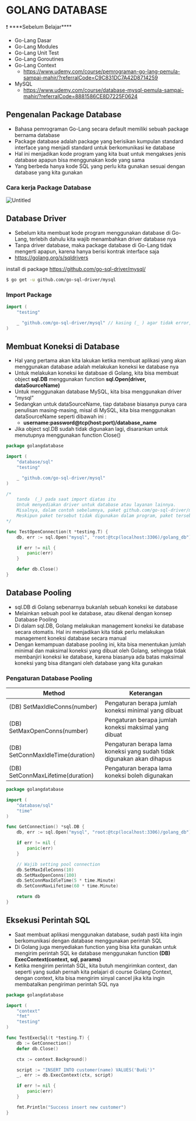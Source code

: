 # GOLANG DATABASE

<aside>
❗ ****Sebelum Belajar****

- Go-Lang Dasar
- Go-Lang Modules
- Go-Lang Unit Test
- Go-Lang Goroutines
- Go-Lang Context
    - https://www.udemy.com/course/pemrograman-go-lang-pemula-sampai-mahir/?referralCode=C9C831DC7A42D8714259
- MySQL
    - https://www.udemy.com/course/database-mysql-pemula-sampai-mahir/?referralCode=8881586CE8D7225F0624
</aside>

## Pengenalan Package Database

- Bahasa pemrograman Go-Lang secara default memiliki sebuah package bernama database
- Package database adalah package yang berisikan kumpulan standard interface yang menjadi standard untuk berkomunikasi ke database
- Hal ini menjadikan kode program yang kita buat untuk mengakses jenis database apapun bisa menggunakan kode yang sama
- Yang berbeda hanya kode SQL yang perlu kita gunakan sesuai dengan database yang kita gunakan

### Cara kerja Package Database

![Untitled](https://prod-files-secure.s3.us-west-2.amazonaws.com/9c936ff6-1acb-4784-9742-4ed60015634e/d36ef265-4f75-48ee-bf6d-f90f6f40a3ea/Untitled.png)

## Database Driver

- Sebelum kita membuat kode program menggunakan database di Go-Lang, terlebih dahulu kita wajib menambahkan driver database nya
- Tanpa driver database, maka package database di Go-Lang tidak mengerti apapun, karena hanya berisi kontrak interface saja
- https://golang.org/s/sqldrivers

install di package https://github.com/go-sql-driver/mysql/

```bash
$ go get -u github.com/go-sql-driver/mysql
```

### Import Package

```go
import (
	"testing"

	_ "github.com/go-sql-driver/mysql" // kasing (_ ) agar tidak error, dan kita hanya uji coba init database saja
)
```

## Membuat Koneksi di Database

- Hal yang pertama akan kita lakukan ketika membuat aplikasi yang akan menggunakan database adalah melakukan koneksi ke database nya
- Untuk melakukan koneksi ke databsae di Golang, kita bisa membuat object **sql.DB** menggunakan function **sql.Open(driver, dataSourceName)**
- Untuk menggunakan database MySQL, kita bisa menggunakan driver “mysql”
- Sedangkan untuk dataSourceName, tiap database biasanya punya cara penulisan masing-masing, misal di MySQL, kita bisa menggunakan dataSourceName seperti dibawah ini :
    - **username:password@tcp(host:port)/database_name**
- Jika object sql.DB sudah tidak digunakan lagi, disarankan untuk menutupnya menggunakan function Close()

```go
package golangdatabase

import (
	"database/sql"
	"testing"

	_ "github.com/go-sql-driver/mysql"
)

/*
	tanda  (_) pada saat import diatas itu
	Untuk menyediakan driver untuk database atau layanan lainnya.
	Misalnya, dalam contoh sebelumnya, paket github.com/go-sql-driver/mysql diimport untuk menyediakan driver MySQL untuk Golang.
	Meskipun paket tersebut tidak digunakan dalam program, paket tersebut tetap diperlukan agar program dapat mengakses database MySQL.
*/

func TestOpenConnection(t *testing.T) {
	db, err := sql.Open("mysql", "root:@tcp(localhost:3306)/golang_db")

	if err != nil {
		panic(err)
	}

	defer db.Close()
}
```

## Database Pooling

- sql.DB di Golang sebenarnya bukanlah sebuah koneksi ke database
- Melainkan sebuah pool ke database, atau dikenal dengan konsep Database Pooling
- Di dalam sql.DB, Golang melakukan management koneksi ke database secara otomatis. Hal ini menjadikan kita tidak perlu melakukan management koneksi database secara manual
- Dengan kemampuan database pooling ini, kita bisa menentukan jumlah minimal dan maksimal koneksi yang dibuat oleh Golang, sehingga tidak membanjiri koneksi ke database, karena biasanya ada batas maksimal koneksi yang bisa ditangani oleh database yang kita gunakan

### Pengaturan Database Pooling

| Method | Keterangan |
| --- | --- |
| (DB) SetMaxIdleConns(number) | Pengaturan berapa jumlah koneksi minimal yang dibuat |
| (DB) SetMaxOpenConns(number) | Pengaturan berapa jumlah koneksi maksimal yang dibuat |
| (DB) SetConnMaxIdleTime(duration) | Pengaturan berapa lama koneksi yang sudah tidak digunakan akan dihapus |
| (DB) SetConnMaxLifetime(duration) | Pengaturan berapa lama koneksi boleh digunakan |

```go
package golangdatabase

import (
	"database/sql"
	"time"
)

func GetConnection() *sql.DB {
	db, err := sql.Open("mysql", "root:@tcp(localhost:3306)/golang_db")

	if err != nil {
		panic(err)
	}

	// Wajib setting pool connection
	db.SetMaxIdleConns(10)
	db.SetMaxOpenConns(100)
	db.SetConnMaxIdleTime(5 * time.Minute)
	db.SetConnMaxLifetime(60 * time.Minute)

	return db
}
```

## ****Eksekusi Perintah SQL****

- Saat membuat aplikasi menggunakan database, sudah pasti kita ingin berkomunikasi dengan database menggunakan perintah SQL
- Di Golang juga menyediakan function yang bisa kita gunakan untuk mengirim perintah SQL ke database menggunakan function **(DB) ExecContext(context, sql, params)**
- Ketika mengirim perintah SQL, kita butuh mengirimkan context, dan seperti yang sudah pernah kita pelajari di course Golang Context, dengan context, kita bisa mengirim sinyal cancel jika kita ingin membatalkan pengiriman perintah SQL nya

```go
package golangdatabase

import (
	"context"
	"fmt"
	"testing"
)

func TestExecSql(t *testing.T) {
	db := GetConnection()
	defer db.Close()

	ctx := context.Background()

	script := "INSERT INTO customer(name) VALUES('Budi')"
	_, err := db.ExecContext(ctx, script)

	if err != nil {
		panic(err)
	}

	fmt.Println("Success insert new customer")
}
```